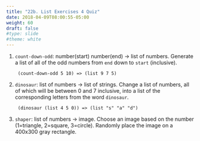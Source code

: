 ```yaml
---
title: "22b. List Exercises 4 Quiz"
date: 2018-04-09T08:00:55-05:00
weight: 60
draft: false
#type: slide
#theme: white
---
```


1. `count-down-odd`: number(start) number(end) -> list of numbers. Generate a list of all of the odd numbers from `end` down to `start` (inclusive).

        (count-down-odd 5 10) => (list 9 7 5)
        
2. `dinosaur`: list of numbers -> list of strings. Change a list of numbers, all of which will be between 0 and 7 inclusive, into a list of the corresponding letters from the word `dinosaur`. 

        (dinosaur (list 4 5 0)) => (list "s" "a" "d")
        
3. `shaper`: list of numbers -> image. Choose an image based on the number (1=triangle, 2=square, 3=circle). Randomly place the image on a 400x300 gray rectangle. 



    
